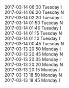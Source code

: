 2017-03-14 06:30 Tuesday  I  
2017-03-14 06:20 Tuesday  N  
2017-03-14 02:20 Tuesday  I  
2017-03-14 01:50 Tuesday  N  
2017-03-14 01:40 Tuesday  I  
2017-03-14 01:15 Tuesday  N  
2017-03-14 01:10 Tuesday  I  
2017-03-14 00:45 Tuesday  N  
2017-03-13 20:50 Monday  I  
2017-03-13 20:45 Monday  N  
2017-03-13 20:35 Monday  I  
2017-03-13 20:20 Monday  N  
2017-03-13 20:15 Monday  I  
2017-03-13 18:50 Monday  N  
2017-03-13 18:45 Monday  I  
